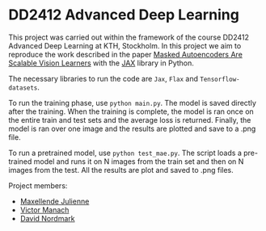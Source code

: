 # DD2412 Advanced Deep Learning

This project was carried out within the framework of the course DD2412 Advanced Deep Learning at KTH, Stockholm. In this project we aim to reproduce the work described in the paper <a href="https://arxiv.org/abs/2111.06377">Masked Autoencoders Are Scalable Vision Learners</a> with the <a href="https://github.com/google/jax">JAX</a> library in Python.

The necessary libraries to run the code are `Jax`, `Flax` and `Tensorflow-datasets`.

To run the training phase, use `python main.py`. The model is saved directly after the training.
When the training is complete, the model is ran once on the entire train and test sets and the average loss is returned.
Finally, the model is ran over one image and the results are plotted and save to a .png file.

To run a pretrained model, use `python test_mae.py`. The script loads a pre-trained model and runs it on N images from the train set and then on N images from the test. All the results are plot and saved to .png files.

Project members:
<ul>
<li><a href="https://github.com/maxellende">Maxellende Julienne</a></li>
<li><a href="https://github.com/Victor-Manach">Victor Manach</a></li>
<li><a href="https://github.com/SushiQ">David Nordmark</a></li>
</ul>
